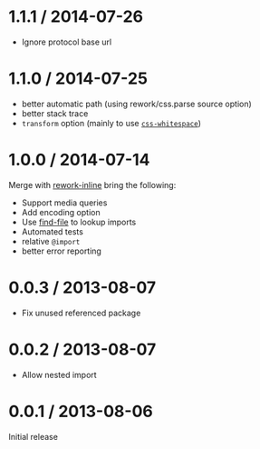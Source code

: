 # 1.1.1 / 2014-07-26

* Ignore protocol base url

# 1.1.0 / 2014-07-25

* better automatic path (using rework/css.parse source option)
* better stack trace
* `transform` option (mainly to use [`css-whitespace`](https://github.com/reworkcss/css-whitespace))

# 1.0.0 / 2014-07-14

Merge with [rework-inline](https://www.npmjs.org/package/rework-inline) bring the following:

* Support media queries
* Add encoding option
* Use [find-file](https://www.npmjs.org/package/find-file) to lookup imports
* Automated tests
* relative `@import`
* better error reporting

# 0.0.3 / 2013-08-07

* Fix unused referenced package

# 0.0.2 / 2013-08-07

* Allow nested import


# 0.0.1 / 2013-08-06

Initial release
